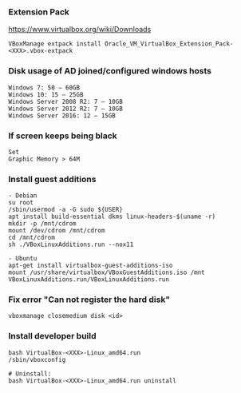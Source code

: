### Extension Pack
https://www.virtualbox.org/wiki/Downloads
```
VBoxManage extpack install Oracle_VM_VirtualBox_Extension_Pack-<XXX>.vbox-extpack
```

### Disk usage of AD joined/configured windows hosts
```
Windows 7: 50 – 60GB
Windows 10: 15 – 25GB
Windows Server 2008 R2: 7 – 10GB
Windows Server 2012 R2: 7 – 10GB
Windows Server 2016: 12 – 15GB
```

### If screen keeps being black
```
Set
Graphic Memory > 64M
```

### Install guest additions
```
- Debian
su root
/sbin/usermod -a -G sudo ${USER}
apt install build-essential dkms linux-headers-$(uname -r)
mkdir -p /mnt/cdrom
mount /dev/cdrom /mnt/cdrom
cd /mnt/cdrom
sh ./VBoxLinuxAdditions.run --nox11

- Ubuntu
apt-get install virtualbox-guest-additions-iso
mount /usr/share/virtualbox/VBoxGuestAdditions.iso /mnt
VBoxLinuxAdditions.run/VBoxLinuxAdditions.run
```

###  Fix error "Can not register the hard disk"
```
vboxmanage closemedium disk <id>
```

### Install developer build
```
bash VirtualBox-<XXX>-Linux_amd64.run
/sbin/vboxconfig

# Uninstall:
bash VirtualBox-<XXX>-Linux_amd64.run uninstall
```

